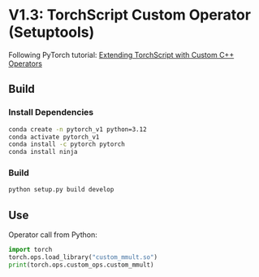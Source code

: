 # V1.3: TorchScript Custom Operator (Setuptools)

Following PyTorch tutorial: [Extending TorchScript with Custom C++ Operators](https://pytorch.org/tutorials/advanced/torch_script_custom_ops)

## Build
### Install Dependencies
```bash
conda create -n pytorch_v1 python=3.12
conda activate pytorch_v1
conda install -c pytorch pytorch
conda install ninja
```

### Build
```bash
python setup.py build develop
```

## Use
Operator call from Python:

```python
import torch
torch.ops.load_library("custom_mmult.so")
print(torch.ops.custom_ops.custom_mmult)
```

